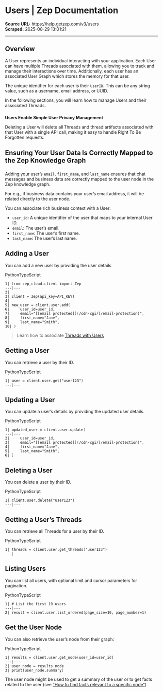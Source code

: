 # Users | Zep Documentation

**Source URL:** https://help.getzep.com/v3/users  
**Scraped:** 2025-08-29 13:01:21

---

## Overview

A User represents an individual interacting with your application. Each User can have multiple Threads associated with them, allowing you to track and manage their interactions over time. Additionally, each user has an associated User Graph which stores the memory for that user.

The unique identifier for each user is their `UserID`. This can be any string value, such as a username, email address, or UUID.

In the following sections, you will learn how to manage Users and their associated Threads.

##### 

**Users Enable Simple User Privacy Management**

Deleting a User will delete all Threads and thread artifacts associated with that User with a single API call, making it easy to handle Right To Be Forgotten requests.

## Ensuring Your User Data Is Correctly Mapped to the Zep Knowledge Graph

##### 

Adding your user’s `email`, `first_name`, and `last_name` ensures that chat messages and business data are correctly mapped to the user node in the Zep knowledge graph.

For e.g., if business data contains your user’s email address, it will be related directly to the user node.

You can associate rich business context with a User:

  * `user_id`: A unique identifier of the user that maps to your internal User ID.
  * `email`: The user’s email.
  * `first_name`: The user’s first name.
  * `last_name`: The user’s last name.

## Adding a User

You can add a new user by providing the user details.

PythonTypeScript
    
    
    1| from zep_cloud.client import Zep  
    ---|---  
    2|   
    3| client = Zep(api_key=API_KEY)  
    4|   
    5| new_user = client.user.add(  
    6|     user_id=user_id,  
    7|     email="[[email protected]](/cdn-cgi/l/email-protection)",  
    8|     first_name="Jane",  
    9|     last_name="Smith",  
    10| )  
  
> Learn how to associate [Threads with Users](/v3/threads)

## Getting a User

You can retrieve a user by their ID.

PythonTypeScript
    
    
    1| user = client.user.get("user123")  
    ---|---  
  
## Updating a User

You can update a user’s details by providing the updated user details.

PythonTypeScript
    
    
    1| updated_user = client.user.update(  
    ---|---  
    2|     user_id=user_id,  
    3|     email="[[email protected]](/cdn-cgi/l/email-protection)",  
    4|     first_name="Jane",  
    5|     last_name="Smith",  
    6| )  
  
## Deleting a User

You can delete a user by their ID.

PythonTypeScript
    
    
    1| client.user.delete("user123")  
    ---|---  
  
## Getting a User’s Threads

You can retrieve all Threads for a user by their ID.

PythonTypeScript
    
    
    1| threads = client.user.get_threads("user123")  
    ---|---  
  
## Listing Users

You can list all users, with optional limit and cursor parameters for pagination.

PythonTypeScript
    
    
    1| # List the first 10 users  
    ---|---  
    2| result = client.user.list_ordered(page_size=10, page_number=1)  
  
## Get the User Node

You can also retrieve the user’s node from their graph:

PythonTypeScript
    
    
    1| results = client.user.get_node(user_id=user_id)  
    ---|---  
    2| user_node = results.node  
    3| print(user_node.summary)  
  
The user node might be used to get a summary of the user or to get facts related to the user (see [“How to find facts relevant to a specific node”](/v3/cookbook/how-to-find-facts-relevant-to-a-specific-node)).
